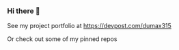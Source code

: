 ### Hi there 👋

See my project portfolio at https://devpost.com/dumax315

Or check out some of my pinned repos

